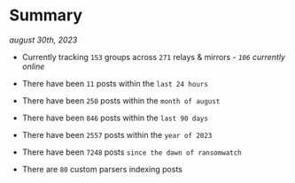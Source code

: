 
# Summary
_august 30th, 2023_

- Currently tracking `153` groups across `271` relays & mirrors - _`106` currently online_

- There have been `11` posts within the `last 24 hours`

- There have been `250` posts within the `month of august`

- There have been `846` posts within the `last 90 days`

- There have been `2557` posts within the `year of 2023`

- There have been `7248` posts `since the dawn of ransomwatch`

- There are `80` custom parsers indexing posts
